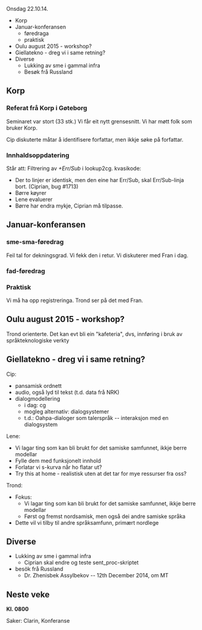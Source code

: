 Onsdag 22.10.14.

* Korp
* Januar-konferansen
    - føredraga
    - praktisk
* Oulu august 2015 - workshop?
* Giellatekno - dreg vi i same retning?
* Diverse
    - Lukking av sme i gammal infra
    - Besøk frå Russland



## Korp

### Referat frå Korp i Gøteborg

Seminaret var stort (33 stk.)
Vi får eit nytt grensesnitt. Vi har møtt folk som bruker Korp.

Cip diskuterte måtar å identifisere forfattar, men ikkje søke på forfattar.

### Innhaldsoppdatering

Står att: Filtrering av *+Err/Sub* i lookup2cg. kvasikode:
* Der to linjer er identisk, men den eine har Err/Sub,
  skal Err/Sub-linja bort. (Ciprian, bug #1713)
* Børre køyrer
* Lene evaluerer
* Børre har endra mykje, Ciprian må tilpasse.

## Januar-konferansen
### sme-sma-føredrag

Feil tal for dekningsgrad. Vi fekk den i retur. Vi diskuterer med Fran i dag.
### fad-føredrag

### Praktisk
Vi må ha opp registreringa. Trond ser på det med Fran.

## Oulu august 2015 - workshop?
Trond orienterte. Det kan evt bli ein "kafeteria", dvs, innføring
i bruk av språkteknologiske verkty

## Giellatekno - dreg vi i same retning?

Cip:
* pansamisk ordnett
* audio, også lyd til tekst (t.d. data frå NRK)
* dialogmodellering
    - i dag: cg
    - mogleg alternativ: dialogsystemer
    - t.d.: Oahpa-dialoger som talerspråk -- interaksjon med en dialogsystem

Lene:
* Vi lagar ting som kan bli brukt for det samiske samfunnet, ikkje berre modellar
* Fylle dem med funksjonelt innhold
* Forlatar vi s-kurva når ho flatar ut?
* Try this at home - realistisk uten at det tar for mye ressurser fra oss?

Trond:
* Fokus:
    - Vi lagar ting som kan bli brukt for det samiske samfunnet, ikkje berre modellar
    - Først og fremst nordsamisk, men også dei andre samiske språka
* Dette vil vi tilby til andre språksamfunn, primært nordlege

## Diverse
* Lukking av sme i gammal infra
    - Ciprian skal endre og teste sent_proc-skriptet
* besök frå Russland
    - Dr. Zhenisbek Assylbekov -- 12th December 2014, om MT

## Neste veke
**Kl. 0800**

Saker: Clarin, Konferanse
